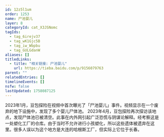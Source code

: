 ```yaml
---
id: 12z5l1um
order: 1253
name: 尸池婴儿
layer: 8
categoryId: cat_X3JSNomc
tagIds:
  - tag_6irejv37
  - tag_wK1Gjc5B
  - tag_iw_Wbpbu
  - tag_GULGdanW
aliases: []
titledLinks:
  - title: "相关链接: 尸池婴儿"
    url: https://tieba.baidu.com/p/9156079763
parent: ""
relatedEntries: []
timelineEvents: []
nsfw: false
lastUpdated: 1758087125
---
```


2023年1月，豆包探险在视频中首次曝光了「尸池婴儿」事件。视频显示在一个废弃的地下设施中，发现了多个婴儿尸体池。 2023年4月，豆包探险再次探访该地点，发现尸体池已被清空。此事在内外网引起广泛恐慌与阴谋论解释。经考察这是一处塑化工厂的仓库。由于当时不允许进行小孩塑化，所以这些遗体被遗弃在这里。很多人误以为这个地方是大连的哈根斯工厂，但实际上它位于长春。